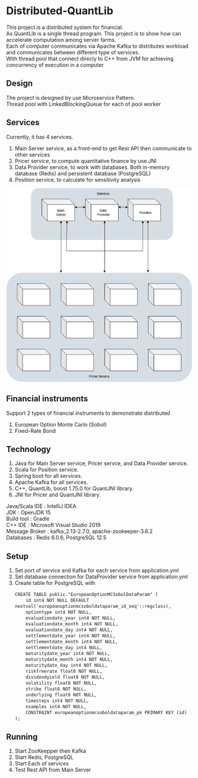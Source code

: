 # Distributed-QuantLib
This project is a distributed system for financial.  
As QuantLib is a single thread program. This project is to show how can accelerate computation among server farms.  
Each of computer communicates via Apache Kafka to distributes workload and communicates between different type of services.  
With thread pool that connect direcly to C++ from JVM for achieving concurrency of execution in a computer  

## Design
The project is designed by use Microservice Pattern.  
Thread pool with LinkedBlockingQueue for each of pool worker  

## Services
Currently, it has 4 services.
1.	Main Server service, as a front-end to get Rest API then communicate to other services
2.	Pricer service, to compute quantitative finance by use JNI
3.	Data Provider service, to work with databases. Both in-memory database (Redis) and persistent database (PostgreSQL)
4.	Position service, to calculate for sensitivity analysis

![Image of System](https://raw.githubusercontent.com/na-ho/Distributed-QuantLib/main/Doc/SystemView.png)

## Financial instruments
Support 2 types of financial instruments to demonstrate distributed
1.	European Option Monte Carlo (Sobol) 
2.	Fixed-Rate Bond

## Technology
1.	Java for Main Server service, Pricer servce, and Data Provider service.
2.	Scala for Position service.
3.	Spring boot for all services.
4.	Apache Kafka for all services.
5.	C++, QuantLib, boost 1.75.0 for QuantJNI library.
6.	JNI for Pricer and QuantJNI library.

Java/Scala IDE : IntelliJ IDEA  
JDK : OpenJDK 15  
Build tool : Gradle  
C++ IDE : Microsoft Visual Studio 2019  
Message Broker : kafka_2.13-2.7.0, apache-zookeeper-3.6.2  
Databases : Redis 6.0.6, PostgreSQL 12.5  

## Setup
1.	Set port of service and Kafka for each service from application.yml
2.	Set database connection for DataProvider service from application.yml
3.	Create table for PostgreSQL with
	```
	CREATE TABLE public."EuropeanOptionMCSobolDataParam" (
		id int4 NOT NULL DEFAULT nextval('europeanoptionmcsoboldataparam_id_seq'::regclass),
		optiontype int4 NOT NULL,
		evaluationdate_year int4 NOT NULL,
		evaluationdate_month int4 NOT NULL,
		evaluationdate_day int4 NOT NULL,
		settlementdate_year int4 NOT NULL,
		settlementdate_month int4 NOT NULL,
		settlementdate_day int4 NULL,
		maturitydate_year int4 NOT NULL,
		maturitydate_month int4 NOT NULL,
		maturitydate_day int4 NOT NULL,
		riskfreerate float8 NOT NULL,
		dividendyield float8 NOT NULL,
		volatility float8 NOT NULL,
		strike float8 NOT NULL,
		underlying float8 NOT NULL,
		timesteps int4 NOT NULL,
		nsamples int4 NOT NULL,
		CONSTRAINT europeanoptionmcsoboldataparam_pk PRIMARY KEY (id)
	);
	```
	
## Running
1.	Start ZooKeepper then Kafka
2.	Start Redis, PostgreSQL
3.	Start Each of services
4.	Test Rest API from Main Server
